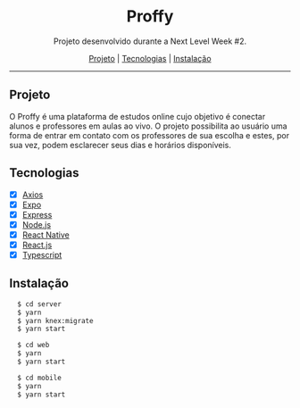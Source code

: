 <h1 align="center">
  Proffy
</h1>

<p align="center">Projeto desenvolvido durante a Next Level Week #2.</p>

<p align="center">
  <a href="#projeto">Projeto</a> | 
  <a href="#tecnologias">Tecnologias</a> |  
  <a href="#instalação">Instalação</a>
</p>

<hr>

## Projeto

O Proffy é uma plataforma de estudos online cujo objetivo é conectar alunos e professores em aulas ao vivo. O projeto possibilita ao usuário uma forma de entrar em contato com os professores de sua escolha e estes, por sua vez, podem esclarecer seus dias e horários disponíveis.

## Tecnologias

- [x] [Axios](https://github.com/axios/axios)
- [x] [Expo](https://expo.io)
- [x] [Express](https://expressjs.com)
- [x] [Node.js](https://nodejs.org/pt-br)
- [x] [React Native](https://reactnative.dev)
- [x] [React.js](https://reactjs.org)
- [x] [Typescript](https://www.typescriptlang.org)

## Instalação

```sh
  $ cd server
  $ yarn
  $ yarn knex:migrate
  $ yarn start

  $ cd web
  $ yarn
  $ yarn start

  $ cd mobile
  $ yarn
  $ yarn start
```
